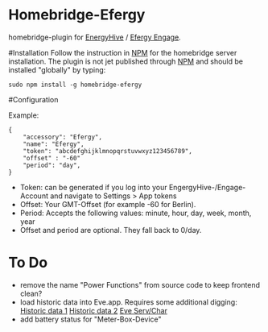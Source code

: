 # Homebridge-Efergy
homebridge-plugin for [EnergyHive](https://www.energyhive.com/) / [Efergy Engage](https://engage.efergy.com/).

#Installation
Follow the instruction in [NPM](https://www.npmjs.com/package/homebridge) for the homebridge server installation. The plugin is not jet published through [NPM](https://www.npmjs.com/package/homebridge-efergy) and should be installed "globally" by typing:

    sudo npm install -g homebridge-efergy

#Configuration

Example:
    

    {
        "accessory": "Efergy",
        "name": "Efergy",
        "token": "abcdefghijklmnopqrstuvwxyz123456789",
        "offset" : "-60"
        "period": "day",
    }

- Token: can be generated if you log into your EngergyHive-/Engage-Account and navigate to Settings > App tokens
- Offset: Your GMT-Offset (for example -60 for Berlin).
- Period: Accepts the following values: minute, hour, day, week, month, year
- Offset and period are optional. They fall back to 0/day.

# To Do
- remove the name "Power Functions" from source code to keep frontend clean?
- load historic data into Eve.app. Requires some additional digging: [Historic data 1](https://github.com/KhaosT/HAP-NodeJS/issues/140) [Historic data 2](https://gist.github.com/0ff/668f4b7753c80ad7b60b) [Eve Serv/Char](https://gist.github.com/gomfunkel/b1a046d729757120907c)
- add battery status for "Meter-Box-Device"

